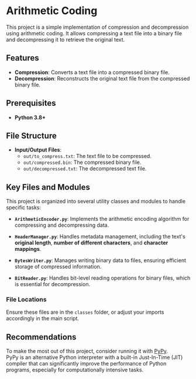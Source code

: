 # Arithmetic Coding

This project is a simple implementation of compression and decompression using arithmetic coding. It allows compressing a text file into a binary file and decompressing it to retrieve the original text.

## Features

- **Compression**: Converts a text file into a compressed binary file.
- **Decompression**: Reconstructs the original text file from the compressed binary file.

## Prerequisites

- **Python 3.8+**

## File Structure

- **Input/Output Files**:
  - `out/to_compress.txt`: The text file to be compressed.
  - `out/compressed.bin`: The compressed binary file.
  - `out/decompressed.txt`: The decompressed text file.

## Key Files and Modules

This project is organized into several utility classes and modules to handle specific tasks:

- **`ArithmeticEncoder.py`**:
  Implements the arithmetic encoding algorithm for compressing and decompressing data.

- **`HeaderManager.py`**:
  Handles metadata management, including the text's **original length**, **number of different characters**, and **character mappings**.

- **`BytesWriter.py`**:
  Manages writing binary data to files, ensuring efficient storage of compressed information.

- **`BitReader.py`**:
  Handles bit-level reading operations for binary files, which is essential for decompression.

### File Locations

Ensure these files are in the `classes` folder, or adjust your imports accordingly in the main script.

## Recommendations

To make the most out of this project, consider running it with [PyPy](https://www.pypy.org/).  
PyPy is an alternative Python interpreter with a built-in Just-In-Time (JIT) compiler that can significantly improve the performance of Python programs, especially for computationally intensive tasks.
